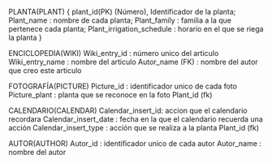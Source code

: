PLANTA(PLANT) {
  plant_id(PK) (Número), Identificador de la planta;
  Plant_name : nombre de cada planta;
  Plant_family : familia a la que pertenece cada planta; 
  Plant_irrigation_schedule : horario en el que se riega la planta 
}

ENCICLOPEDIA(WIKI)
  Wiki_entry_id : número unico del articulo 
  Wiki_entry_name : nombre del articulo 
  Autor_name (FK) : nombre del autor que creo este articulo 

FOTOGRAFÍA(PICTURE)
  Picture_id : identificador unico de cada foto 
  Picture_plant : planta que se reconoce en la foto 
  Plant_id (fk) 

CALENDARIO(CALENDAR)
  Calendar_insert_id: accion que el calendario recordara 
  Calendar_insert_date : fecha en la que el calendario recuerda una acción
  Calendar_insert_type : acción que se realiza a la planta 
  Plant_id (fk) 

AUTOR(AUTHOR)
  Autor_id : identificador unico de cada autor 
  Autor_name : nombre del autor 
